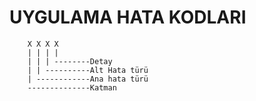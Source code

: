 # UYGULAMA HATA KODLARI

```
    X X X X
    | | | |
    | | | --------Detay
    | | ----------Alt Hata türü
    | ------------Ana hata türü
    --------------Katman
```

